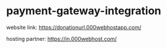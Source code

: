 # payment-gateway-integration

website link:
https://donationurl.000webhostapp.com/


hosting partner:
https://in.000webhost.com/
